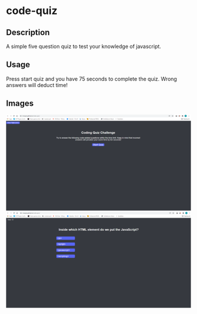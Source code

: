 # code-quiz

## Description

A simple five question quiz to test your knowledge of javascript.  

## Usage

Press start quiz and you have 75 seconds to complete the quiz.  Wrong answers will deduct time!

## Images
![Alt text](https://github.com/mweyer/code-quiz/blob/main/Images/quiz-ss.png)
![Alt text](Images\quiz2-ss.png)
